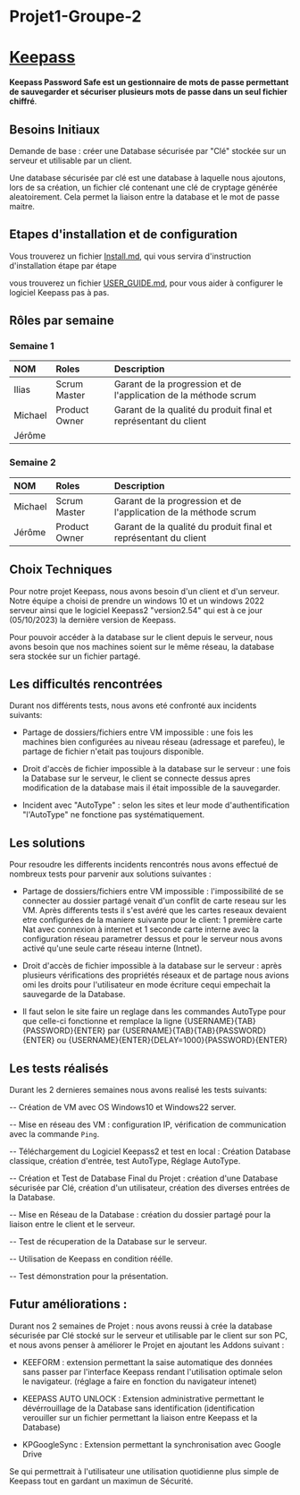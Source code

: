 # Projet1-Groupe-2 
# [Keepass](https://keepass.info/)
 
**Keepass Password Safe est un gestionnaire de mots de passe permettant de sauvegarder et sécuriser plusieurs mots de passe dans un seul fichier chiffré**.


## Besoins Initiaux

Demande de base : créer une Database sécurisée par "Clé" stockée sur un serveur et utilisable par un client.

Une database sécurisée par clé est une database à laquelle nous ajoutons, lors de sa création, un fichier clé contenant une clé de cryptage générée aleatoirement. Cela permet la liaison entre la database et le mot de passe maitre.


## Etapes d'installation et de configuration

Vous trouverez un fichier [Install.md](https://github.com/iliasssss/Projet-Groupe-2/blob/main/Install.md), qui vous servira d'instruction d'installation étape par étape

vous trouverez un fichier [USER_GUIDE.md](https://github.com/iliasssss/Projet-Groupe-2/blob/main/USER_GUIDE.md), pour vous aider à configurer le logiciel Keepass pas à pas.


##  Rôles par semaine

### Semaine 1 
| NOM | Roles | Description |
| :-- |:----- | :---------- |
| Ilias    | Scrum Master      | Garant de la progression et de l'application de la méthode scrum   |
|  Michael   | Product Owner   |  Garant de la qualité du produit final et représentant du client   |
|  Jérôme  |       |           |  Tests et travail sur présentation   |

### Semaine 2 
| NOM | Roles | Description |
| :-- |:----- | :---------- |
|  Michael | Scrum Master     |  Garant de la progression et de l'application de la méthode scrum   |
|  Jérôme  |  Product Owner   |  Garant de la qualité du produit final et représentant du client    |


##  Choix Techniques

Pour notre projet Keepass, nous avons besoin d'un client et d'un serveur. Notre équipe a choisi de prendre un windows 10 et un windows 2022 serveur ainsi que le logiciel Keepass2 "version2.54" qui est à ce jour (05/10/2023) la dernière version de Keepass.

Pour pouvoir accéder à la database sur le client depuis le serveur, nous avons besoin que nos machines soient sur le même réseau, la database sera stockée sur un fichier partagé. 


##  Les difficultés rencontrées

Durant nos différents tests, nous avons eté confronté aux incidents suivants: 

 -  Partage de dossiers/fichiers entre VM impossible : une fois les machines bien configurées au niveau réseau (adressage et parefeu), le partage de fichier n'etait pas toujours disponible.  
 
 -  Droit d'accès de fichier impossible à la database sur le serveur : une fois la Database sur le serveur, le client se connecte dessus apres modification de la database mais il était impossible de la sauvegarder.

 -  Incident avec "AutoType" : selon les sites et leur mode d'authentification "l'AutoType" ne fonctione pas systématiquement.


##  Les solutions 

Pour resoudre les differents incidents rencontrés nous avons effectué de nombreux tests pour parvenir aux solutions suivantes :
 
 -  Partage de dossiers/fichiers entre VM impossible : l'impossibilité de se connecter au dossier partagé venait d'un conflit de carte reseau sur les VM. Après differents tests il s'est avéré que les cartes reseaux devaient etre configurées de la maniere suivante pour le client: 1 première carte Nat avec connexion à internet et 1 seconde carte interne avec la configuration réseau parametrer dessus et pour le serveur nous avons activé qu'une seule carte réseau interne (Intnet).
 
 -  Droit d'accès de fichier impossible à la database sur le serveur : après plusieurs vérifications des propriétés réseaux et de partage nous avions omi les droits pour l'utilisateur en mode écriture cequi empechait la sauvegarde de la Database.
 
 -  Il faut selon le site faire un reglage dans les commandes AutoType pour que celle-ci fonctionne et remplace la ligne {USERNAME}{TAB}{PASSWORD}{ENTER} par {USERNAME}{TAB}{TAB}{PASSWORD}{ENTER} ou {USERNAME}{ENTER}{DELAY=1000}{PASSWORD}{ENTER} 


##  Les tests réalisés

Durant les 2 dernieres semaines nous avons realisé les tests suivants:

-- Création de VM avec OS Windows10 et Windows22 server.

-- Mise en réseau des VM : configuration IP, vérification de communication avec la commande `Ping`.

-- Téléchargement du Logiciel Keepass2 et test en local : Création Database classique, création d'entrée, test AutoType, Réglage AutoType.

-- Création et Test de Database Final du Projet : création d'une Database sécurisée par Clé, création d'un utilisateur, création des diverses entrées de la Database.

-- Mise en Réseau de la Database : création du dossier partagé pour la liaison entre le client et le serveur.

-- Test de récuperation de la Database sur le serveur.

-- Utilisation de Keepass en condition réélle.

-- Test démonstration pour la présentation.

##  Futur améliorations :

Durant nos 2 semaines de Projet : nous avons reussi à crée la database sécurisée par Clé stocké sur le serveur et utilisable par le client sur son PC, et nous avons penser à améliorer le Projet en ajoutant les Addons suivant :

  -  KEEFORM : extension permettant la saise automatique des données sans passer par l'interface Keepass rendant l'utilisation optimale selon le navigateur. (réglage a faire en fonction du navigateur intenet) 

  -  KEEPASS AUTO UNLOCK : Extension administrative permettant le dévérrouillage de la Database sans identification (identification verouiller sur un fichier permettant la liaison entre Keepass et la Database)

  - KPGoogleSync : Extension permettant la synchronisation avec Google Drive 

Se qui permettrait à l'utilisateur une utilisation quotidienne plus simple de Keepass tout en gardant un maximun de Sécurité.
